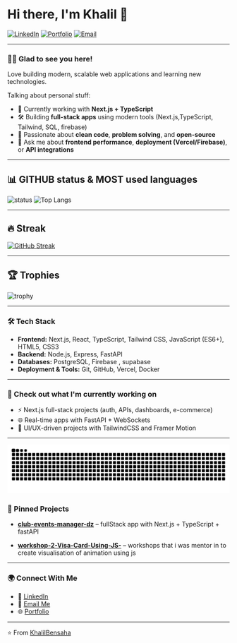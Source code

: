 
# Hi there, I'm Khalil 👋

[![LinkedIn](https://img.shields.io/badge/LinkedIn-0A66C2?style=for-the-badge&logo=linkedin&logoColor=white)](https://www.linkedin.com/in/bensaha-khalil-a463412a4/)
[![Portfolio](https://img.shields.io/badge/Portfolio-000?style=for-the-badge&logo=vercel&logoColor=white)](https://khalil-bensaha.vercel.app/)
[![Email](https://img.shields.io/badge/Email-D14836?style=for-the-badge&logo=gmail&logoColor=white)](mailto:khalilwadjih1@gmail.com)

---

### 👨‍💻 Glad to see you here!
Love building modern, scalable web applications and learning new technologies.  

Talking about personal stuff:
- 🌱 Currently working with **Next.js + TypeScript**  
- 🛠 Building **full-stack apps** using modern tools (Next.js,TypeScript, Tailwind, SQL, firebase)  
- 🚀 Passionate about **clean code**, **problem solving**, and **open-source**  
- 💬 Ask me about **frontend performance**, **deployment (Vercel/Firebase)**, or **API integrations**  

---

## 📊 GITHUB status & MOST used languages
![status](https://github-readme-stats-gamma-eosin-50.vercel.app/api?username=KhalilBensaha&show_icons=true&theme=radical)
![Top Langs](https://github-readme-stats-gamma-eosin-50.vercel.app/api/top-langs/?username=KhalilBensaha&layout=compact&theme=radical&cache_seconds=1800)


----

## 🔥 Streak

[![GitHub Streak](https://streak-stats.demolab.com?user=KhalilBensaha&theme=radical&hide_border=false&t=1)](https://git.io/streak-stats)


----

## 🏆 Trophies

![trophy](https://github-profile-trophy-git-main.ryo-ma.vercel.app/?username=KhalilBensaha&theme=radical)




---

### 🛠️ Tech Stack
- **Frontend:** Next.js, React, TypeScript, Tailwind CSS, JavaScript (ES6+), HTML5, CSS3  
- **Backend:** Node.js, Express, FastAPI  
- **Databases:** PostgreSQL, Firebase , supabase
- **Deployment & Tools:** Git, GitHub, Vercel, Docker 

---

### 📌 Check out what I'm currently working on
- ⚡ Next.js full-stack projects (auth, APIs, dashboards, e-commerce)  
- 🌐 Real-time apps with FastAPI + WebSockets  
- 🎨 UI/UX-driven projects with TailwindCSS and Framer Motion 

---
![Snake animation](https://github.com/KhalilBensaha/KhalilBensaha/blob/output/github-contribution-grid-snake.svg)


### 📂 Pinned Projects
- [**club-events-manager-dz**](https://github.com/KhalilBensaha/club-events-manager-dz) – fullStack app with Next.js + TypeScript + fastAPI

- [**workshop-2-Visa-Card-Using-JS-**](https://github.com/KhalilBensaha/workshop-2-Visa-Card-Using-JS-) – workshops that i was mentor in to create visualisation of animation using js

---

### 🌍 Connect With Me
- 💼 [LinkedIn](https://www.linkedin.com/in/bensaha-khalil-a463412a4/)  
- 📧 [Email Me](mailto:khalilwadjih1@gmail.com)  
- 🌐 [Portfolio](https://khalil-bensaha.vercel.app/)  

---

⭐️ From [KhalilBensaha](https://github.com/KhalilBensaha)
